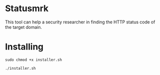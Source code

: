 # Statusmrk
This tool can help a security researcher in finding the HTTP status code of the target domain.
# Installing 

`sudo chmod +x installer.sh`

`./installer.sh`
